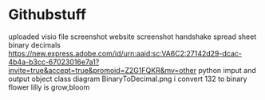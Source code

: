 # Githubstuff
uploaded visio file 
screenshot website
screenshot handshake
spread sheet binary decimals
https://new.express.adobe.com/id/urn:aaid:sc:VA6C2:27142d29-dcac-4b4a-b3cc-67023016e7a1?invite=true&accept=true&promoid=Z2G1FQKR&mv=other
python imput and output 
object class diagram
BinaryToDecimal.png i convert 132 to binary 
flower lilly is grow,bloom 
